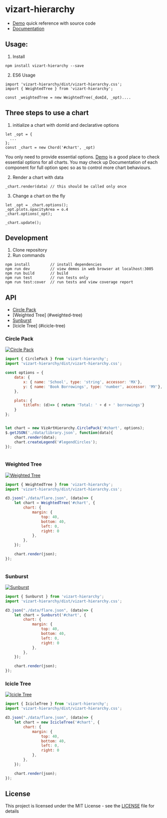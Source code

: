 # vizart-hierarchy

* [Demo](https://vizartjs.github.io/demo.html) quick reference with source code
* [Documentation](https://github.com/VizArtJS/vizart-hierarchy/wiki)



## Usage:

1. Install

```
npm install vizart-hierarchy --save
```

2. ES6 Usage

```
import 'vizart-hierarchy/dist/vizart-hierarchy.css';
import { WeightedTree } from 'vizart-hierarchy';

const _weightedTree = new WeightedTree(_domId, _opt)....
```

## Three steps to use a chart
1. initialize a chart with domId and declarative options
```
let _opt = {
  ...
};
const _chart = new Chord('#chart', _opt)
```
You only need to provide essential options. [Demo](https://vizartjs.github.io/demo.html) is a good place to check essential options for all charts. You may check up Documentation of each component for full option spec so as to control more chart behaviours.

2. Render a chart with data
```
_chart.render(data) // this should be called only once
```
3. Change a chart on the fly
```
let _opt = _chart.options();
_opt.plots.opacityArea = o.4
_chart.options(_opt);

_chart.update();
```


## Development
1. Clone repository
2. Run commands
```
npm install         // install dependencies
npm run dev         // view demos in web browser at localhost:3005
npm run build       // build
npm run test        // run tests only
npm run test:cover  // run tests and view coverage report
```

## API
* [Circle Pack](#circle-pack)
* [Weighted Tree] (#weighted-tree)
* [Sunburst](#sunburst)
* [Icicle Tree] (#icicle-tree)

### Circle Pack
[<img alt="Circle Pack" src="https://github.com/vizartjs/vizartjs.github.io/blob/master/img/charts/circle_pack.jpg">](https://vizartjs.github.io/circle_pack.html)
```javascript
import { CirclePack } from 'vizart-hierarchy';
import 'vizart-hierarchy/dist/vizart-hierarchy.css';

const options = {
	data: {
		x: { name: 'School', type: 'string', accessor: 'MX'},
		y: { name: 'Book Borrowings', type: 'number', accessor: 'MY'},
	},

	plots: {
		titleFn: (d)=> { return 'Total: ' + d + ' borrowings'}
	}
};


let chart = new VizArtHierarchy.CirclePack('#chart', options);
$.getJSON('./data/library.json', function(data){
	chart.render(data);
	chart.createLegend('#legendCircles');
});
	
```


### Weighted Tree
[<img alt="Weighted Tree" src="https://github.com/vizartjs/vizartjs.github.io/blob/master/img/charts/weighted_tree.jpg">](https://vizartjs.github.io/weighted_tree.html)
```javascript
import { WeightedTree } from 'vizart-hierarchy';
import 'vizart-hierarchy/dist/vizart-hierarchy.css';

d3.json("./data/flare.json", (data)=> {
	let chart = WeightedTree('#chart', {
		chart: {
			margin: {
				top: 40,
				bottom: 40,
				left: 0,
				right: 0
			},
		},
	});

	chart.render(json);
});
	
```

### Sunburst
[<img alt="Sunburst" src="https://github.com/vizartjs/vizartjs.github.io/blob/master/img/charts/sunburst.jpg">](https://vizartjs.github.io/sunburst.html)
```javascript
import { Sunburst } from 'vizart-hierarchy';
import 'vizart-hierarchy/dist/vizart-hierarchy.css';

d3.json("./data/flare.json", (data)=> {
	let chart = Sunburst('#chart', {
		chart: {
			margin: {
				top: 40,
				bottom: 40,
				left: 0,
				right: 0
			},
		},
	});

	chart.render(json);
});
```
### Icicle Tree
[<img alt="Icicle Tree" src="https://github.com/vizartjs/vizartjs.github.io/blob/master/img/charts/icicle_tree.jpg">](https://vizartjs.github.io/icicle_tree.html)
```javascript
import { IcicleTree } from 'vizart-hierarchy';
import 'vizart-hierarchy/dist/vizart-hierarchy.css';

d3.json("./data/flare.json", (data)=> {
	let chart = new IcicleTree('#chart', {
		chart: {
			margin: {
				top: 40,
				bottom: 40,
				left: 0,
				right: 0
			},
		},
	});

	chart.render(json);
});
```
## License

This project is licensed under the MIT License - see the [LICENSE](LICENSE) file for details

